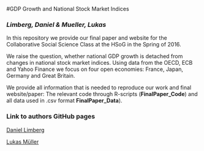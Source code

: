 #GDP Growth and National Stock Market Indices
### ***Limberg, Daniel & Mueller, Lukas***

In this repository we provide our final paper and website for the Collaborative Social Science Class at the HSoG in the Spring of 2016.

We raise the question, whether national GDP growth is detached from changes in national stock market indices. Using data from the OECD, ECB and Yahoo Finance we focus on four open economies: France, Japan, Germany and Great Britain. 

We provide all information that is needed to reproduce our work and final website/paper: The relevant code through R-scripts (**FinalPaper_Code**) and all data used in .csv format **FinalPaper_Data**).

### Link to authors GitHub pages
[Daniel Limberg](https://github.com/DanielLimberg)

[Lukas Müller](https://github.com/LukasMueller89)
